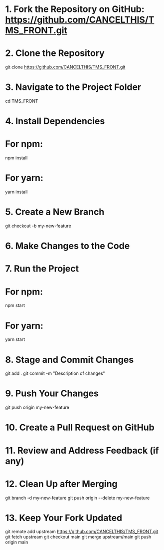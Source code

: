 # 1. Fork the Repository on GitHub: https://github.com/CANCELTHIS/TMS_FRONT.git

# 2. Clone the Repository
git clone https://github.com/CANCELTHIS/TMS_FRONT.git

# 3. Navigate to the Project Folder
cd TMS_FRONT

# 4. Install Dependencies
# For npm:
npm install
# For yarn:
yarn install

# 5. Create a New Branch
git checkout -b my-new-feature

# 6. Make Changes to the Code

# 7. Run the Project
# For npm:
npm start
# For yarn:
yarn start

# 8. Stage and Commit Changes
git add .
git commit -m "Description of changes"

# 9. Push Your Changes
git push origin my-new-feature

# 10. Create a Pull Request on GitHub

# 11. Review and Address Feedback (if any)

# 12. Clean Up after Merging
git branch -d my-new-feature
git push origin --delete my-new-feature

# 13. Keep Your Fork Updated
git remote add upstream https://github.com/CANCELTHIS/TMS_FRONT.git
git fetch upstream
git checkout main
git merge upstream/main
git push origin main
